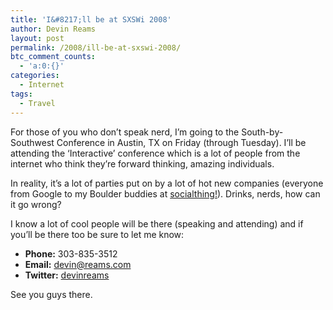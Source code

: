 ```yaml
---
title: 'I&#8217;ll be at SXSWi 2008'
author: Devin Reams
layout: post
permalink: /2008/ill-be-at-sxswi-2008/
btc_comment_counts:
  - 'a:0:{}'
categories:
  - Internet
tags:
  - Travel
---
```

For those of you who don&#8217;t speak nerd, I&#8217;m going to the South-by-Southwest Conference in Austin, TX on Friday (through Tuesday). I&#8217;ll be attending the &#8216;Interactive&#8217; conference which is a lot of people from the internet who think they&#8217;re forward thinking, amazing individuals.

In reality, it&#8217;s a lot of parties put on by a lot of hot new companies (everyone from Google to my Boulder buddies at [socialthing!][1]). Drinks, nerds, how can it go wrong?

I know a lot of cool people will be there (speaking and attending) and if you&#8217;ll be there too be sure to let me know:

*   **Phone:** 303-835-3512
*   **Email:** <devin@reams.com>
*   **Twitter:** [devinreams][2]

See you guys there.

 [1]: http://www.socialthing.com/
 [2]: http://www.twitter.com/devinreams